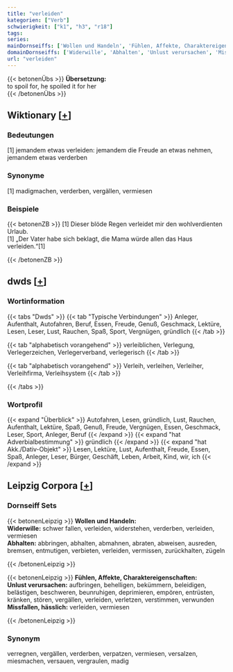 ```yaml
---
title: "verleiden"
kategorien: ["Verb"]
schwierigkeit: ["k1", "h3", "r18"]
tags:
series:
mainDornseiffs: ['Wollen und Handeln', 'Fühlen, Affekte, Charaktereigenschaften']
domainDornseiffs: ['Widerwille', 'Abhalten', 'Unlust verursachen', 'Missfallen, hässlich']
url: "verleiden"
---
```


{{< betonenÜbs >}}
**Übersetzung:**  
to spoil for, he spoiled it for her  
{{< /betonenÜbs >}}

## Wiktionary [[+](https://de.wiktionary.org/wiki/verleiden)]

### Bedeutungen
[1] jemandem etwas verleiden: jemandem die Freude an etwas nehmen, jemandem etwas verderben  

### Synonyme
[1] madigmachen, verderben, vergällen, vermiesen  

### Beispiele
{{< betonenZB >}}
[1] Dieser blöde Regen verleidet mir den wohlverdienten Urlaub.  
[1] „Der Vater habe sich beklagt, die Mama würde allen das Haus verleiden.“[1]  

{{< /betonenZB >}}


## dwds [[+](https://www.dwds.de/wb/verleiden)]

### Wortinformation
{{< tabs "Dwds" >}}
{{< tab "Typische Verbindungen" >}}
Anleger, Aufenthalt, Autofahren, Beruf, Essen, Freude, Genuß, Geschmack, Lektüre, Lesen, Leser, Lust, Rauchen, Spaß, Sport, Vergnügen, gründlich
{{< /tab >}}

{{< tab "alphabetisch vorangehend" >}}
verleiblichen, Verlegung, Verlegerzeichen, Verlegerverband, verlegerisch
{{< /tab >}}

{{< tab "alphabetisch vorangehend" >}}
Verleih, verleihen, Verleiher, Verleihfirma, Verleihsystem
{{< /tab >}}

{{< /tabs >}}

### Wortprofil
{{< expand "Überblick" >}} Autofahren, Lesen, gründlich, Lust, Rauchen, Aufenthalt, Lektüre, Spaß, Genuß, Freude, Vergnügen, Essen, Geschmack, Leser, Sport, Anleger, Beruf {{< /expand >}}
{{< expand "hat Adverbialbestimmung" >}} gründlich {{< /expand >}}
{{< expand "hat Akk./Dativ-Objekt" >}} Lesen, Lektüre, Lust, Aufenthalt, Freude, Essen, Spaß, Anleger, Leser, Bürger, Geschäft, Leben, Arbeit, Kind, wir, ich {{< /expand >}}

## Leipzig Corpora [[+](https://corpora.uni-leipzig.de/en/res?word=verleiden&corpusId=deu_newscrawl-public_2018)]

### Dornseiff Sets
{{< betonenLeipzig >}}
**Wollen und Handeln:**  
**Widerwille:** schwer fallen, verleiden, widerstehen, verderben, verleiden, vermiesen  
**Abhalten:** abbringen, abhalten, abmahnen, abraten, abweisen, ausreden, bremsen, entmutigen, verbieten, verleiden, vermissen, zurückhalten, zügeln  

{{< /betonenLeipzig >}}


{{< betonenLeipzig >}}
**Fühlen, Affekte, Charaktereigenschaften:**  
**Unlust verursachen:** aufbringen, behelligen, bekümmern, beleidigen, belästigen, beschweren, beunruhigen, deprimieren, empören, entrüsten, kränken, stören, vergällen, verleiden, verletzen, verstimmen, verwunden  
**Missfallen, hässlich:** verleiden, vermiesen  

{{< /betonenLeipzig >}}

### Synonym
verregnen, vergällen, verderben, verpatzen, vermiesen, versalzen, miesmachen, versauen, vergraulen, madig


